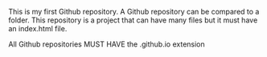 This is my first Github repository. A Github repository can be compared to a folder. This repository is a project that can have many files but it must have an index.html file.

All Github repositories MUST HAVE the .github.io extension
